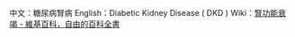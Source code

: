 中文：糖尿病腎病
English：Diabetic Kidney Disease ( DKD )
Wiki：[腎功能衰竭 - 維基百科，自由的百科全書](https://zh.wikipedia.org/zh-tw/%E8%85%8E%E5%8A%9F%E8%83%BD%E8%A1%B0%E7%AB%AD)